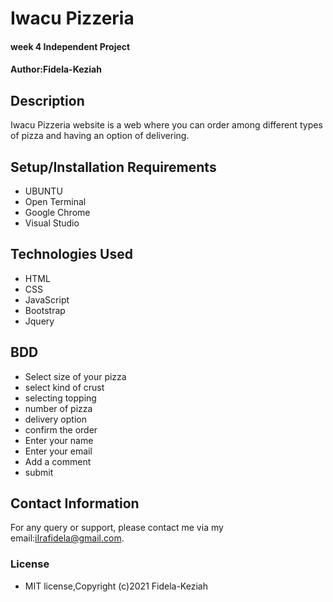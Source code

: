 # Iwacu Pizzeria
#### week 4 Independent Project
#### Author:Fidela-Keziah
## Description
Iwacu Pizzeria website is a web where you can order among different types of pizza and having an option of delivering.
## Setup/Installation Requirements
* UBUNTU
* Open Terminal
* Google Chrome
* Visual Studio
## Technologies Used
* HTML
* CSS
* JavaScript
* Bootstrap
* Jquery
## BDD
* Select size of your pizza
* select kind of crust
* selecting topping
* number of pizza
* delivery option
* confirm the order
* Enter  your name
* Enter your email
* Add a comment
* submit
## Contact Information
For any query or support, please contact me via my email:iIrafidela@gmail.com.
### License
* MIT license,Copyright (c)2021 Fidela-Keziah